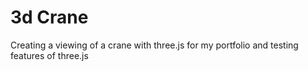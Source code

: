 # 3d Crane

Creating a viewing of a crane with three.js for my portfolio and testing features of three.js
